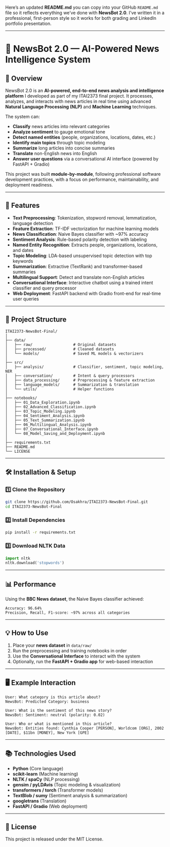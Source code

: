 Here’s an updated **README.md** you can copy into your GitHub `README.md` file so it reflects everything we’ve done with **NewsBot 2.0**.
I’ve written it in a professional, first-person style so it works for both grading and LinkedIn portfolio presentation.

---

# 📰 NewsBot 2.0 — AI-Powered News Intelligence System

## 📌 Overview

NewsBot 2.0 is an **AI-powered, end-to-end news analysis and intelligence platform** I developed as part of my ITAI2373 final project.
It processes, analyzes, and interacts with news articles in real time using advanced **Natural Language Processing (NLP)** and **Machine Learning** techniques.

The system can:

* **Classify** news articles into relevant categories
* **Analyze sentiment** to gauge emotional tone
* **Detect named entities** (people, organizations, locations, dates, etc.)
* **Identify main topics** through topic modeling
* **Summarize** long articles into concise summaries
* **Translate** non-English news into English
* **Answer user questions** via a conversational AI interface (powered by FastAPI + Gradio)

This project was built **module-by-module**, following professional software development practices, with a focus on performance, maintainability, and deployment readiness.

---

## 🚀 Features

* **Text Preprocessing**: Tokenization, stopword removal, lemmatization, language detection
* **Feature Extraction**: TF-IDF vectorization for machine learning models
* **News Classification**: Naive Bayes classifier with \~97% accuracy
* **Sentiment Analysis**: Rule-based polarity detection with labeling
* **Named Entity Recognition**: Extracts people, organizations, locations, and dates
* **Topic Modeling**: LDA-based unsupervised topic detection with top keywords
* **Summarization**: Extractive (TextRank) and transformer-based summaries
* **Multilingual Support**: Detect and translate non-English articles
* **Conversational Interface**: Interactive chatbot using a trained intent classifier and query processor
* **Web Deployment**: FastAPI backend with Gradio front-end for real-time user queries

---

## 📂 Project Structure

```
ITAI2373-NewsBot-Final/
│
├── data/
│   ├── raw/                  # Original datasets
│   ├── processed/            # Cleaned datasets
│   └── models/               # Saved ML models & vectorizers
│
├── src/
│   ├── analysis/             # Classifier, sentiment, topic modeling, NER
│   ├── conversation/         # Intent & query processors
│   ├── data_processing/      # Preprocessing & feature extraction
│   ├── language_models/      # Summarization & translation
│   └── utils/                # Helper functions
│
├── notebooks/
│   ├── 01_Data_Exploration.ipynb
│   ├── 02_Advanced_Classification.ipynb
│   ├── 03_Topic_Modeling.ipynb
│   ├── 04_Sentiment_Analysis.ipynb
│   ├── 05_Text_Summarization.ipynb
│   ├── 06_Multilingual_Analysis.ipynb
│   ├── 07_Conversational_Interface.ipynb
│   └── 08_Model_Saving_and_Deployment.ipynb
│
├── requirements.txt
├── README.md
└── LICENSE
```

---

## 🛠 Installation & Setup

### 1️⃣ Clone the Repository

```bash
git clone https://github.com/Osakhra/ITAI2373-NewsBot-Final.git
cd ITAI2373-NewsBot-Final
```

### 2️⃣ Install Dependencies

```bash
pip install -r requirements.txt
```

### 3️⃣ Download NLTK Data

```python
import nltk
nltk.download('stopwords')
```

---

## 📊 Performance

Using the **BBC News dataset**, the Naive Bayes classifier achieved:

```
Accuracy: 96.64%
Precision, Recall, F1-score: ~97% across all categories
```

---

## 💡 How to Use

1. Place your **news dataset** in `data/raw/`
2. Run the preprocessing and training notebooks in order
3. Use the **Conversational Interface** to interact with the system
4. Optionally, run the **FastAPI + Gradio app** for web-based interaction

---

## 🖥 Example Interaction

```
User: What category is this article about?
NewsBot: Predicted Category: business

User: What is the sentiment of this news story?
NewsBot: Sentiment: neutral (polarity: 0.02)

User: Who or what is mentioned in this article?
NewsBot: Entities found: Cynthia Cooper [PERSON], Worldcom [ORG], 2002 [DATE], $11bn [MONEY], New York [GPE]
```

---

## 📚 Technologies Used

* **Python** (Core language)
* **scikit-learn** (Machine learning)
* **NLTK / spaCy** (NLP processing)
* **gensim / pyLDAvis** (Topic modeling & visualization)
* **transformers / torch** (Transformer models)
* **TextBlob / sumy** (Sentiment analysis & summarization)
* **googletrans** (Translation)
* **FastAPI / Gradio** (Web deployment)

---

## 📜 License

This project is released under the MIT License.
